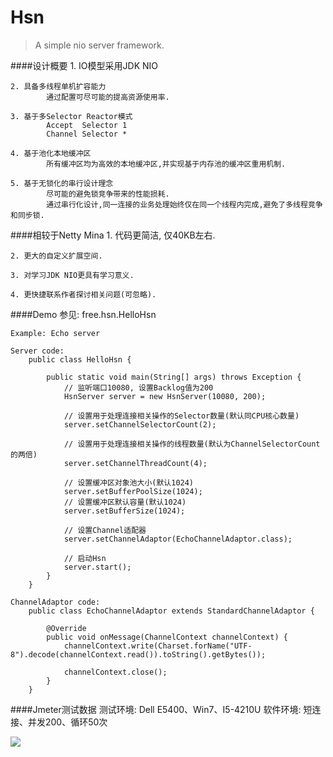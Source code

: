 

# Hsn
> A simple nio server framework.


####设计概要
	1. IO模型采用JDK NIO

	2. 具备多线程单机扩容能力
			通过配置可尽可能的提高资源使用率.

	3. 基于多Selector Reactor模式
			Accept  Selector 1
			Channel Selector *	
			
	4. 基于池化本地缓冲区
			所有缓冲区均为高效的本地缓冲区,并实现基于内存池的缓冲区重用机制.
			
	5. 基于无锁化的串行设计理念
			尽可能的避免锁竞争带来的性能损耗.
			通过串行化设计,同一连接的业务处理始终仅在同一个线程内完成,避免了多线程竞争和同步锁.


####相较于Netty Mina
	1. 代码更简洁, 仅40KB左右.
	
	2. 更大的自定义扩展空间.

	3. 对学习JDK NIO更具有学习意义.
	
	4. 更快捷联系作者探讨相关问题(可忽略).


####Demo
	参见: free.hsn.HelloHsn
	
	Example: Echo server
	
	Server code:
		public class HelloHsn {
	
			public static void main(String[] args) throws Exception {
				// 监听端口10080, 设置Backlog值为200
				HsnServer server = new HsnServer(10080, 200);
				
				// 设置用于处理连接相关操作的Selector数量(默认同CPU核心数量)
				server.setChannelSelectorCount(2);
				
				// 设置用于处理连接相关操作的线程数量(默认为ChannelSelectorCount的两倍)
				server.setChannelThreadCount(4);
		
				// 设置缓冲区对象池大小(默认1024)
				server.setBufferPoolSize(1024);
				// 设置缓冲区默认容量(默认1024)
				server.setBufferSize(1024);
		
				// 设置Channel适配器
				server.setChannelAdaptor(EchoChannelAdaptor.class);
				
				// 启动Hsn
				server.start();
			}
		}
		
	ChannelAdaptor code:
		public class EchoChannelAdaptor extends StandardChannelAdaptor {

			@Override
			public void onMessage(ChannelContext channelContext) {
				channelContext.write(Charset.forName("UTF-8").decode(channelContext.read()).toString().getBytes());
				
				channelContext.close();
			}
		}
	
	
####Jmeter测试数据 
	测试环境:
		Dell E5400、Win7、I5-4210U
	软件环境:
		短连接、并发200、循环50次

![](http://i.imgur.com/8BrYaGk.png)

